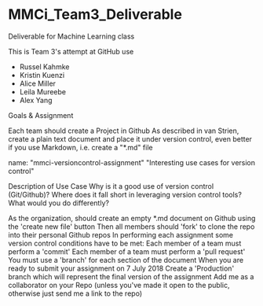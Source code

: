 # MMCi_Team3_Deliverable
Deliverable for Machine Learning class

This is Team 3's attempt at GitHub use
+ Russel Kahmke
+ Kristin Kuenzi
+ Alice Miller
+ Leila Mureebe
+ Alex Yang

Goals & Assignment

Each team should create a Project in Github
As described in van Strien, create a plain text document and place it under version control, even better if you use Markdown, i.e. create a "*.md" file 

name: "mmci-versioncontrol-assignment"
"Interesting use cases for version control"

Description of Use Case
Why is it a good use of version control (Git/Github)?
Where does it fall short in leveraging version control tools?
What would you do differently?


As the organization, should create an empty *.md document on Github using the 'create new file' button
Then all members should 'fork' to clone the repo into their personal Github repos
In performing each assignment some version control conditions have to be met:
Each member of a team must perform a 'commit'
Each member of a team must perform a 'pull request'
You must use a 'branch' for each section of the document
When you are ready to submit your assignment on 7 July 2018
Create a 'Production' branch which will represent the final version of the assignment
Add me as a collaborator on your Repo (unless you've made it open to the public, otherwise just send me a link to the repo)
